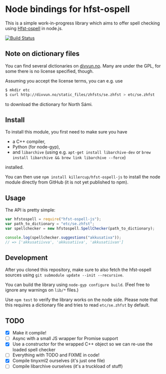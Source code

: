 # Node bindings for hfst-ospell

This is a simple work-in-progress library which aims to offer spell checking using [Hfst-ospell](https://github.com/hfst/hfst-ospell) in node.js.

[![Build Status](https://travis-ci.org/killercup/hfst-ospell-js.svg?branch=master)](https://travis-ci.org/killercup/hfst-ospell-js)

## Note on dictionary files

You can find several dictionaries on [divvun.no](http://www.divvun.no/korrektur/otherapps.html). Many are under the GPL, for some there is no license specified, though.

Assuming you accept the license terms, you can e.g. use

```sh
$ mkdir etc
$ curl http://divvun.no/static_files/zhfsts/se.zhfst > etc/se.zhfst
```

to download the dictionary for North Sámi.

## Install

To install this module, you first need to make sure you have

- a C++ compiler,
- Python (for node-gyp),
- and `libarchive` (using e.g. `apt-get install libarchive-dev` or `brew install libarchive && brew link libarchive --force`)

installed.

You can then use `npm install killercup/hfst-ospell-js` to install the node module directly from GitHub (it is not yet published to npm).

## Usage

The API is pretty simple:

```js
var hfstospell = require("hfst-ospell-js");
var path_to_dictionary = "etc/se.zhfst";
var spellchecker = new hfstospell.SpellChecker(path_to_dictionary);

console.log(spellchecker.suggestions("akkusativa"));
// => ['akkusatiivva', 'akkusatiiva', 'akkusatiivan']
```

## Development

After you cloned this repository, make sure to also fetch the hfst-ospell sources using `git submodule update --init --recursive`.

You can build the library using `node-gyp configure build`. (Feel free to ignore any warnings on `lib/*` files.)

Use `npm test` to verify the library works on the node side. Please note that this requires a dictionary file and tries to read `etc/se.zhfst` by default.

## TODO

- [x] Make it compile!
- [ ] Async with a small JS wrapper for Promise support
- [x] Use a constructor for the wrapped C++ object so we can re-use the loaded spell checker
- [ ] Everything with TODO and FIXME in code!
- [x] Compile tinyxml2 ourselves (it's just one file)
- [ ] Compile libarchive ourselves (it's a truckload of stuff)
